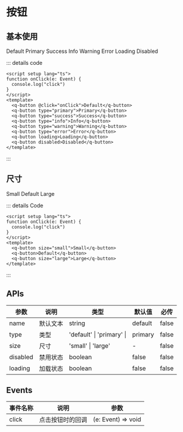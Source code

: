 # 按钮

## 基本使用

<div>
  <q-button :class="$style['mr10']" @click="onClick">Default</q-button>
  <q-button :class="$style['mr10']" type="primary" >Primary</q-button>
  <q-button :class="$style['mr10']" type="success" >Success</q-button>
  <q-button :class="$style['mr10']" type="info" >Info</q-button>
  <q-button :class="$style['mr10']" type="warning" >Warning</q-button>
  <q-button :class="$style['mr10']" type="error" >Error</q-button>
  <q-button :class="$style['mr10']" loading >Loading</q-button>
  <q-button  disabled >Disabled</q-button>
</div>

::: details code

```vue
<script setup lang="ts">
function onClick(e: Event) {
  console.log("click")
}
</script>
<template>
  <q-button @click="onClick">Default</q-button>
  <q-button type="primary">Primary</q-button>
  <q-button type="success">Success</q-button>
  <q-button type="info">Info</q-button>
  <q-button type="warning">Warning</q-button>
  <q-button type="error">Error</q-button>
  <q-button loading>Loading</q-button>
  <q-button disabled>Disabled</q-button>
</template>
```

:::

## 尺寸

<div>
  <q-button :class="$style['mr10']" size="small" >Small</q-button>
  <q-button :class="$style['mr10']">Default</q-button>
  <q-button :class="$style['mr10']" size="large" >Large</q-button>
</div>

::: details Code

```vue
<script setup lang="ts">
function onClick(e: Event) {
  console.log("click")
}
</script>
<template>
  <q-button size="small">Small</q-button>
  <q-button>Default</q-button>
  <q-button size="large">Large</q-button>
</template>
```

:::

<style module>
.mr10  {
  margin-right: 10px;
}

</style>

## APIs

| 参数     | 说明     | 类型                              | 默认值  | 必传  |
| -------- | -------- | --------------------------------- | ------- | ----- |
| name     | 默认文本 | string                            | default | false |
| type     | 类型     | 'default' &#124; 'primary' &#124; | primary | false |
| size     | 尺寸     | 'small' &#124; 'large'            | -       | false |
| disabled | 禁用状态 | boolean                           | false   | false |
| loading  | 加载状态 | boolean                           | false   | false |

## Events

| 事件名称 | 说明             | 参数               |
| -------- | ---------------- | ------------------ |
| click    | 点击按钮时的回调 | (e: Event) => void |

